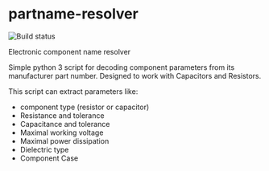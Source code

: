 # partname-resolver
![Build status](https://travis-ci.com/sakoPO/partname-resolver.svg?branch=master)

Electronic component name resolver 

Simple python 3 script for decoding component parameters from its manufacturer part number.
Designed to work with Capacitors and Resistors.

This script can extract parameters like:
- component type (resistor or capacitor)
- Resistance and tolerance
- Capacitance and tolerance
- Maximal working voltage
- Maximal power dissipation
- Dielectric type
- Component Case


